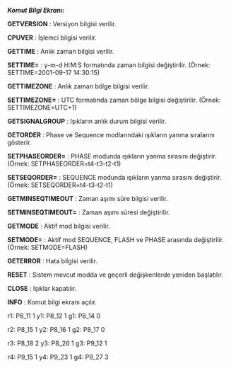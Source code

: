 _**Komut Bilgi Ekranı:**_

**GETVERSION** : Versiyon bilgisi verilir.

**CPUVER** : İşlemci bilgisi verilir.

**GETTIME** : Anlık zaman bilgisi verilir.

**SETTIME=** : y-m-d H:M:S formatında zaman bilgisi değiştirilir. (Örnek: SETTIME=2001-09-17 14:30:15)

**GETTIMEZONE** : Anlık zaman bölge bilgisi verilir.

**SETTIMEZONE=** : UTC formatında zaman bölge bilgisi değiştirilir. (Örnek: SETTIMEZONE=UTC+1)

**GETSIGNALGROUP** : Işıkların anlık durum bilgisi verilir.

**GETORDER** : Phase ve Sequence modlarındaki ışıkların yanma sıralarını gösterir.

**SETPHASEORDER=** : PHASE modunda ışıkların yanma sırasını değiştirir. (Örnek: SETPHASEORDER=t4-t3-t2-t1)

**SETSEQORDER=** : SEQUENCE modunda ışıkların yanma sırasını değiştirir. (Örnek: SETSEQORDER=t4-t3-t2-t1)

**GETMINSEQTIMEOUT** : Zaman aşımı süre bilgisi verilir.

**SETMINSEQTIMEOUT=** : Zaman aşımı süresi değiştirilir.

**GETMODE** : Aktif mod bilgisi verilir.

**SETMODE=** : Aktif mod SEQUENCE, FLASH ve PHASE arasında değiştirilir. (Örnek: SETMODE=FLASH)

**GETERROR** : Hata bilgisi verilir.

**RESET** : Sistem mevcut modda ve geçerli değişkenlerde yeniden başlatılır.

**CLOSE** : Işıklar kapatılır.

**INFO** : Komut bilgi ekranı açılır.







r1: P8_11 1
y1: P8_12 1
g1: P8_14 0

r2: P8_15 1
y2: P8_16 1
g2: P8_17 0

r3: P8_18 2
y3: P8_26 1
g3: P9_12 1

r4: P9_15 1
y4: P9_23 1
g4: P9_27 3
